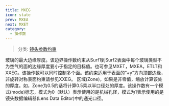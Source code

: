 ```yaml
---
title: MXEG
icon: state
prev: MXEA
next: MXET
category:
  - 操作数
---
```


> 分类: [镜头参数约束](/hb/operands/130/871/  "Zemax 操作数 镜头参数约束")

玻璃的最大边缘厚度。该边界操作数约束从Surf1到Surf2表面中每个玻璃类型不为空气的面的边缘厚度要小于指定的目标值。也可参见MXET，MXEA，ETLT和XXEG。该操作数可以同时控制多个面。该约束适用于表面的“+y”方向顶部边缘，非旋转对称表面约束请参见XXEG。 
区域(Zone)，如果是非零值，缩放计算该处的厚度。如，Zone为0.5的话将计算0.5乘以半口径处的厚度。该操作数有一个模式(mode)标志，模式为0（默认）表示使用的是机械孔径，模式为1表示使用的是镜头数据编辑器(Lens Data Editor)中的通光口径。